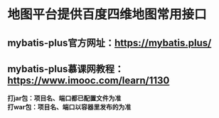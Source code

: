 # 地图平台提供百度四维地图常用接口
## mybatis-plus官方网址：https://mybatis.plus/
## mybatis-plus慕课网教程：https://www.imooc.com/learn/1130
**打jar包：项目名、端口都已配置文件为准**
<br>**打war包：项目名、端口以容器里发布的为准**
```

```
